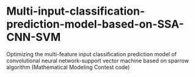 # Multi-input-classification-prediction-model-based-on-SSA-CNN-SVM
Optimizing the multi-feature input classification prediction model of convolutional neural network-support vector machine based on sparrow algorithm (Mathematical Modeling Contest code)
